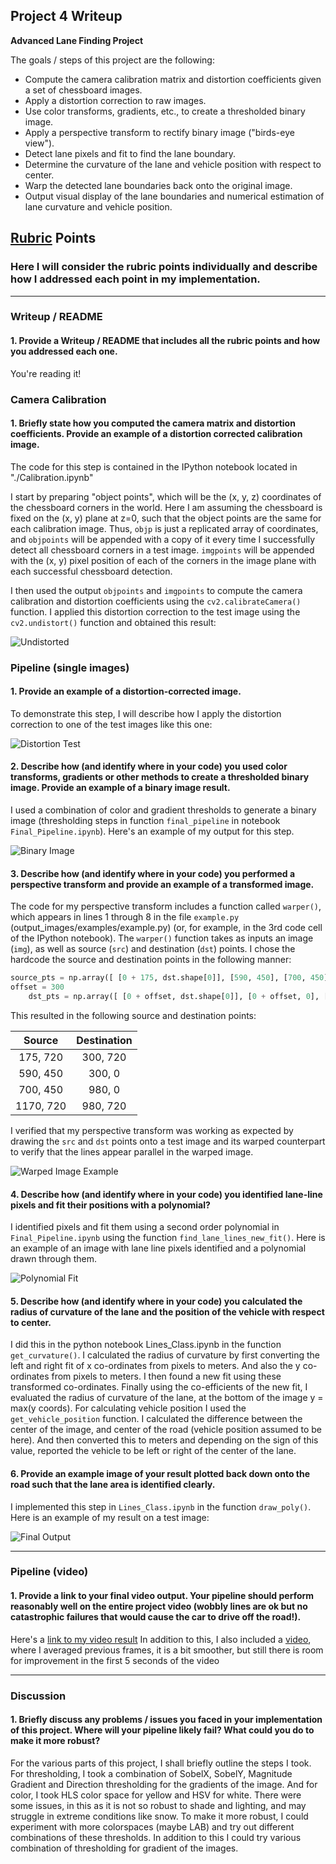 ## Project 4 Writeup 

**Advanced Lane Finding Project**

The goals / steps of this project are the following:

* Compute the camera calibration matrix and distortion coefficients given a set of chessboard images.
* Apply a distortion correction to raw images.
* Use color transforms, gradients, etc., to create a thresholded binary image.
* Apply a perspective transform to rectify binary image ("birds-eye view").
* Detect lane pixels and fit to find the lane boundary.
* Determine the curvature of the lane and vehicle position with respect to center.
* Warp the detected lane boundaries back onto the original image.
* Output visual display of the lane boundaries and numerical estimation of lane curvature and vehicle position.

[//]: # (Image References)

[image1]: ./Images/writeup_images/calibrationexample.jpg "Undistorted"
[image2]: ./Images/writeup_images/undistort.jpg "Road Transformed"
[image3]: ./Images/writeup_images/threshold.jpg "Binary Example"
[image4]: ./Images/writeup_images/warped.jpg "Warp Example"
[image5]: ./Images/writeup_images/Fit_Visual.jpg "Fit Visual"
[image6]: ./Images/writeup_images/Output.jpg "Output"
[video1]: ./project_video_solution.mp4 "Video"

## [Rubric](https://review.udacity.com/#!/rubrics/571/view) Points

### Here I will consider the rubric points individually and describe how I addressed each point in my implementation.  

---

### Writeup / README

#### 1. Provide a Writeup / README that includes all the rubric points and how you addressed each one.  

You're reading it!

### Camera Calibration

#### 1. Briefly state how you computed the camera matrix and distortion coefficients. Provide an example of a distortion corrected calibration image.

The code for this step is contained in the IPython notebook located in "./Calibration.ipynb" 

I start by preparing "object points", which will be the (x, y, z) coordinates of the chessboard corners in the world. Here I am assuming the chessboard is fixed on the (x, y) plane at z=0, such that the object points are the same for each calibration image.  Thus, `objp` is just a replicated array of coordinates, and `objpoints` will be appended with a copy of it every time I successfully detect all chessboard corners in a test image.  `imgpoints` will be appended with the (x, y) pixel position of each of the corners in the image plane with each successful chessboard detection.  

I then used the output `objpoints` and `imgpoints` to compute the camera calibration and distortion coefficients using the `cv2.calibrateCamera()` function.  I applied this distortion correction to the test image using the `cv2.undistort()` function and obtained this result: 


![Undistorted][image1]

###  Pipeline (single images)

####  1. Provide an example of a distortion-corrected image.

To demonstrate this step, I will describe how I apply the distortion correction to one of the test images like this one:

![Distortion Test][image2]

#### 2. Describe how (and identify where in your code) you used color transforms, gradients or other methods to create a thresholded binary image.  Provide an example of a binary image result.

I used a combination of color and gradient thresholds to generate a binary image (thresholding steps in function `final_pipeline` in notebook `Final_Pipeline.ipynb`).  Here's an example of my output for this step. 

![Binary Image][image3]

#### 3. Describe how (and identify where in your code) you performed a perspective transform and provide an example of a transformed image.

The code for my perspective transform includes a function called `warper()`, which appears in lines 1 through 8 in the file `example.py` (output_images/examples/example.py) (or, for example, in the 3rd code cell of the IPython notebook).  The `warper()` function takes as inputs an image (`img`), as well as source (`src`) and destination (`dst`) points.  I chose the hardcode the source and destination points in the following manner:

```python
source_pts = np.array([ [0 + 175, dst.shape[0]], [590, 450], [700, 450], [1170, dst.shape[0]] ], np.float32)
offset = 300
    dst_pts = np.array([ [0 + offset, dst.shape[0]], [0 + offset, 0], [dst.shape[1] - offset, 0], [dst.shape[1] - offset, dst.shape[0]] ], np.float32)
```

This resulted in the following source and destination points:

| Source        | Destination   | 
|:-------------:|:-------------:| 
| 175, 720     | 300, 720        | 
| 590, 450      | 300, 0      |
| 700, 450     | 980, 0      |
| 1170, 720      | 980, 720        |

I verified that my perspective transform was working as expected by drawing the `src` and `dst` points onto a test image and its warped counterpart to verify that the lines appear parallel in the warped image.

![Warped Image Example][image4]

#### 4. Describe how (and identify where in your code) you identified lane-line pixels and fit their positions with a polynomial?

I identified pixels and fit them using a second order polynomial in `Final_Pipeline.ipynb` using the function `find_lane_lines_new_fit()`. Here is an example of an image with lane line pixels identified and a polynomial drawn through them.

![Polynomial Fit][image5]

#### 5. Describe how (and identify where in your code) you calculated the radius of curvature of the lane and the position of the vehicle with respect to center.

I did this in the python notebook Lines_Class.ipynb in the function `get_curvature()`. I calculated the radius of curvature by first converting the left and right fit of x co-ordinates from pixels to meters. And also the y co-ordinates from pixels to meters. I then found a new fit using these transformed co-ordinates. Finally using the co-efficients of the new fit, I evaluated the radius of curvature of the lane, at the bottom of the image y = max(y coords). For calculating vehicle position I used the `get_vehicle_position` function. I calculated the difference between the center of the image, and center of the road (vehicle position assumed to be here). And then converted this to meters and depending on the sign of this value, reported the vehicle to be left or right of the center of the lane.

#### 6. Provide an example image of your result plotted back down onto the road such that the lane area is identified clearly.

I implemented this step in `Lines_Class.ipynb` in the function `draw_poly()`.  Here is an example of my result on a test image:

![Final Output][image6]

---

### Pipeline (video)

#### 1. Provide a link to your final video output.  Your pipeline should perform reasonably well on the entire project video (wobbly lines are ok but no catastrophic failures that would cause the car to drive off the road!).

Here's a [link to my video result](./project_video_solution.mp4)
In addition to this, I also included a [video](./averaged_video_solution.mp4), where I averaged previous frames, it is a bit smoother, but still there is room for improvement in the first 5 seconds of the video

---

### Discussion

#### 1. Briefly discuss any problems / issues you faced in your implementation of this project.  Where will your pipeline likely fail?  What could you do to make it more robust?
For the various parts of this project, I shall briefly outline the steps I took.
For thresholding, I took a combination of SobelX, SobelY, Magnitude Gradient and Direction thresholding for the gradients of the image.
And for color, I took HLS color space for yellow and HSV for white. There were some issues, in this as it is not so robust to shade and lighting, and may struggle in extreme conditions like snow.
To make it more robust, I could experiment with more colorspaces (maybe LAB)  and try out different combinations of these thresholds.
In addition to this I could try various combination of thresholding for gradient of the images.

